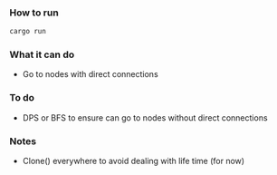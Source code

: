 
### How to run

```bash
cargo run
```

### What it can do

- Go to nodes with direct connections

### To do 
- DPS or BFS to ensure can go to nodes without direct connections


### Notes
- Clone() everywhere to avoid dealing with life time (for now)